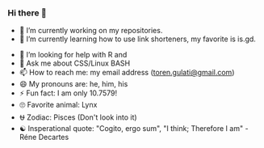 ### Hi there 👋


<!--**pawstar-lag/pawstar-lag** is a ✨ _special_ ✨ repository because its `README.md` (this file) appears on your GitHub profile. -->

<!--Here are some ideas to get you started:-->

- 🔭 I’m currently working on my repositories.
- 🌱 I’m currently learning how to use link shorteners, my favorite is is.gd.
<!--- 👯 I’m looking to collaborate on -->
- 🤔 I’m looking for help with R and 
- 💬 Ask me about CSS/Linux BASH
- 📫 How to reach me: my email address (toren.gulati@gmail.com)
- 😄 My pronouns are: he, him, his
- ⚡ Fun fact: I am only 10.7579!
- 🙄 Favorite animal: Lynx
- ⛎ Zodiac: Pisces (Don't look into it)
- ☯ Insperational quote: "Cogito, ergo sum", "I think; Therefore I am" - Réne Decartes

